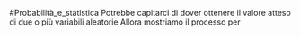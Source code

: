 #Probabilità_e_statistica 
Potrebbe capitarci di dover ottenere il valore atteso di due o più variabili aleatorie 
Allora mostriamo il processo per 